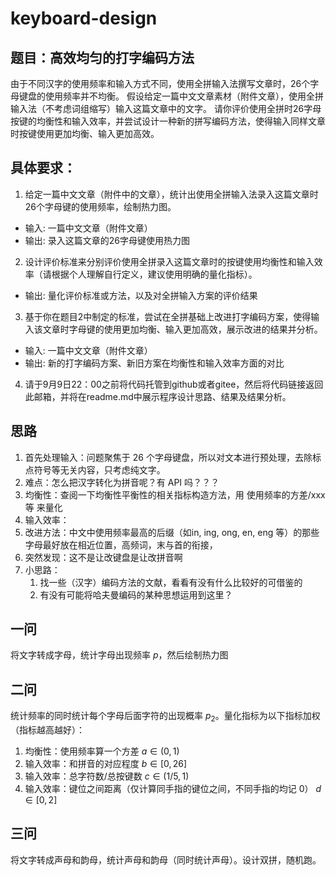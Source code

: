 # keyboard-design

## 题目：高效均匀的打字编码方法

由于不同汉字的使用频率和输入方式不同，使用全拼输入法撰写文章时，26个字母键盘的使用频率并不均衡。
假设给定一篇中文文章素材（附件文章），使用全拼输入法（不考虑词组缩写）输入这篇文章中的文字。
请你评价使用全拼时26字母按键的均衡性和输入效率，并尝试设计一种新的拼写编码方法，使得输入同样文章时按键使用更加均衡、输入更加高效。

## 具体要求： 

1. 给定一篇中文文章（附件中的文章），统计出使用全拼输入法录入这篇文章时26个字母键的使用频率，绘制热力图。
- 输入: 一篇中文文章（附件文章）
- 输出: 录入这篇文章的26字母键使用热力图

2. 设计评价标准来分别评价使用全拼录入这篇文章时的按键使用均衡性和输入效率（请根据个人理解自行定义，建议使用明确的量化指标）。  
- 输出: 量化评价标准或方法，以及对全拼输入方案的评价结果

3. 基于你在题目2中制定的标准，尝试在全拼基础上改进打字编码方案，使得输入该文章时字母键的使用更加均衡、输入更加高效，展示改进的结果并分析。
- 输入: 一篇中文文章（附件文章）
- 输出: 新的打字编码方案、新旧方案在均衡性和输入效率方面的对比

4. 请于9月9日22：00之前将代码托管到github或者gitee，然后将代码链接返回此邮箱，并将在readme.md中展示程序设计思路、结果及结果分析。

## 思路

1. 首先处理输入：问题聚焦于 26 个字母键盘，所以对文本进行预处理，去除标点符号等无关内容，只考虑纯文字。
2. 难点：怎么把汉字转化为拼音呢？有 API 吗？？？
3. 均衡性：查阅一下均衡性平衡性的相关指标构造方法，用 使用频率的方差/xxx等 来量化
4. 输入效率：
5. 改进方法：中文中使用频率最高的后缀（如in, ing, ong, en, eng 等）的那些字母最好放在相近位置，高频词，末与首的衔接，
6. 突然发现：这不是让改键盘是让改拼音啊
7. 小思路：
   1. 找一些（汉字）编码方法的文献，看看有没有什么比较好的可借鉴的
   2. 有没有可能将哈夫曼编码的某种思想运用到这里？

## 一问

将文字转成字母，统计字母出现频率 $p$，然后绘制热力图

## 二问

统计频率的同时统计每个字母后面字符的出现概率 $p_2$。量化指标为以下指标加权（指标越高越好）：

1. 均衡性：使用频率算一个方差 $a\in(0,1)$
2. 输入效率：和拼音的对应程度 $b\in[0,26]$
3. 输入效率：总字符数/总按键数 $c\in(1/5,1)$
4. 输入效率：键位之间距离（仅计算同手指的键位之间，不同手指的均记 0） $d\in[0,2]$

## 三问

将文字转成声母和韵母，统计声母和韵母（同时统计声母）。设计双拼，随机跑。
